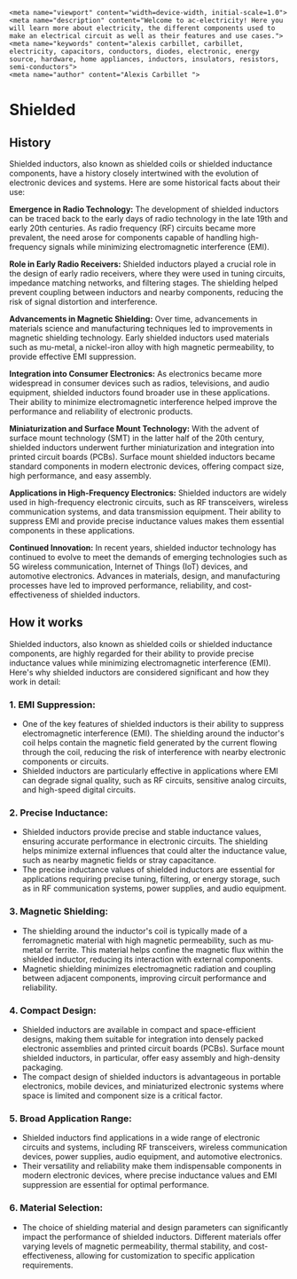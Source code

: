     <meta name="viewport" content="width=device-width, initial-scale=1.0">
    <meta name="description" content="Welcome to ac-electricity! Here you will learn more about electricity, the different components used to make an electrical circuit as well as their features and use cases.">
    <meta name="keywords" content="alexis carbillet, carbillet, electricity, capacitors, conductors, diodes, electronic, energy source, hardware, home appliances, inductors, insulators, resistors, semi-conductors">
    <meta name="author" content="Alexis Carbillet ">
</head>

# Shielded

## History

Shielded inductors, also known as shielded coils or shielded inductance components, have a history closely intertwined with the evolution of electronic devices and systems. Here are some historical facts about their use:

**Emergence in Radio Technology:** The development of shielded inductors can be traced back to the early days of radio technology in the late 19th and early 20th centuries. As radio frequency (RF) circuits became more prevalent, the need arose for components capable of handling high-frequency signals while minimizing electromagnetic interference (EMI).

**Role in Early Radio Receivers:** Shielded inductors played a crucial role in the design of early radio receivers, where they were used in tuning circuits, impedance matching networks, and filtering stages. The shielding helped prevent coupling between inductors and nearby components, reducing the risk of signal distortion and interference.

**Advancements in Magnetic Shielding:** Over time, advancements in materials science and manufacturing techniques led to improvements in magnetic shielding technology. Early shielded inductors used materials such as mu-metal, a nickel-iron alloy with high magnetic permeability, to provide effective EMI suppression.

**Integration into Consumer Electronics:** As electronics became more widespread in consumer devices such as radios, televisions, and audio equipment, shielded inductors found broader use in these applications. Their ability to minimize electromagnetic interference helped improve the performance and reliability of electronic products.

**Miniaturization and Surface Mount Technology:** With the advent of surface mount technology (SMT) in the latter half of the 20th century, shielded inductors underwent further miniaturization and integration into printed circuit boards (PCBs). Surface mount shielded inductors became standard components in modern electronic devices, offering compact size, high performance, and easy assembly.

**Applications in High-Frequency Electronics:** Shielded inductors are widely used in high-frequency electronic circuits, such as RF transceivers, wireless communication systems, and data transmission equipment. Their ability to suppress EMI and provide precise inductance values makes them essential components in these applications.

**Continued Innovation:** In recent years, shielded inductor technology has continued to evolve to meet the demands of emerging technologies such as 5G wireless communication, Internet of Things (IoT) devices, and automotive electronics. Advances in materials, design, and manufacturing processes have led to improved performance, reliability, and cost-effectiveness of shielded inductors.

## How it works

Shielded inductors, also known as shielded coils or shielded inductance components, are highly regarded for their ability to provide precise inductance values while minimizing electromagnetic interference (EMI). Here's why shielded inductors are considered significant and how they work in detail:

### 1. EMI Suppression:
   - One of the key features of shielded inductors is their ability to suppress electromagnetic interference (EMI). The shielding around the inductor's coil helps contain the magnetic field generated by the current flowing through the coil, reducing the risk of interference with nearby electronic components or circuits.
   - Shielded inductors are particularly effective in applications where EMI can degrade signal quality, such as RF circuits, sensitive analog circuits, and high-speed digital circuits.

### 2. Precise Inductance:
   - Shielded inductors provide precise and stable inductance values, ensuring accurate performance in electronic circuits. The shielding helps minimize external influences that could alter the inductance value, such as nearby magnetic fields or stray capacitance.
   - The precise inductance values of shielded inductors are essential for applications requiring precise tuning, filtering, or energy storage, such as in RF communication systems, power supplies, and audio equipment.

### 3. Magnetic Shielding:
   - The shielding around the inductor's coil is typically made of a ferromagnetic material with high magnetic permeability, such as mu-metal or ferrite. This material helps confine the magnetic flux within the shielded inductor, reducing its interaction with external components.
   - Magnetic shielding minimizes electromagnetic radiation and coupling between adjacent components, improving circuit performance and reliability.

### 4. Compact Design:
   - Shielded inductors are available in compact and space-efficient designs, making them suitable for integration into densely packed electronic assemblies and printed circuit boards (PCBs). Surface mount shielded inductors, in particular, offer easy assembly and high-density packaging.
   - The compact design of shielded inductors is advantageous in portable electronics, mobile devices, and miniaturized electronic systems where space is limited and component size is a critical factor.

### 5. Broad Application Range:
   - Shielded inductors find applications in a wide range of electronic circuits and systems, including RF transceivers, wireless communication devices, power supplies, audio equipment, and automotive electronics.
   - Their versatility and reliability make them indispensable components in modern electronic devices, where precise inductance values and EMI suppression are essential for optimal performance.

### 6. Material Selection:
   - The choice of shielding material and design parameters can significantly impact the performance of shielded inductors. Different materials offer varying levels of magnetic permeability, thermal stability, and cost-effectiveness, allowing for customization to specific application requirements.
